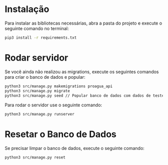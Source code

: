 # Instalação
Para instalar as bibliotecas necessárias, abra a pasta do projeto e execute o seguinte comando no terminal:

```sh
pip3 install -r requirements.txt
```

# Rodar servidor
Se você ainda não realizou as migrations, execute os seguintes comandos para criar o banco de dados e popular:
```sh
python3 src/manage.py makemigrations proagua_api
python3 src/manage.py migrate
python3 src/manage.py seed // Popular banco de dados com dados de teste
```

Para rodar o servidor use o seguinte comando:
```sh
python3 src/manage.py runserver
```

# Resetar o Banco de Dados
Se precisar limpar o banco de dados, execute o seguinte comando:
```sh
python3 src/manage.py reset
```